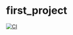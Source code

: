 # first_project
[![CI](https://github.com/wuabs/first_project/actions/workflows/main.yml/badge.svg)](https://github.com/wuabs/first_project/actions/workflows/main.yml)

